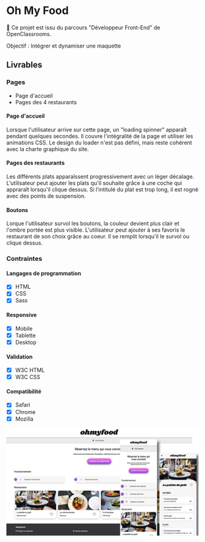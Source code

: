 # Oh My Food

:tada: Ce projet est issu du parcours "Développeur Front-End" de OpenClassrooms.

Objectif : Intégrer et dynamiser une maquette

## Livrables

### Pages

- Page d'accueil
- Pages des 4 restaurants

#### Page d'accueil

Lorsque l'utilisateur arrive sur cette page, un "loading spinner" apparaît pendant quelques secondes. Il couvre l'intégralité de la page et utiliser les animations CSS. Le design du loader n'est pas défini, mais reste cohérent avec la charte graphique du site.

#### Pages des restaurants

Les différents plats apparaîssent progressivement avec un léger décalage. L'utilisateur peut ajouter les plats qu'il souhaite grâce à une coche qui appraraît lorsqu'il clique dessus. Si l’intitulé du plat est trop long, il est rogné avec des points de suspension.

#### Boutons

Lorque l'utilisateur survol les boutons, la couleur devient plus clair et l'ombre portée est plus visible. L'utilisateur peut ajouter à ses favoris le restaurant de son choix grâce au coeur. Il se remplit lorsqu'il le survol ou clique dessus.

### Contraintes

#### Langages de programmation

- [x] HTML
- [x] CSS
- [x] Sass

#### Responsive

- [x] Mobile
- [x] Tablette
- [x] Desktop

#### Validation

- [x] W3C HTML
- [x] W3C CSS

#### Compatibilité

- [x] Safari
- [x] Chrome
- [x] Mozilla

![website mock-up](https://github.com/inesmkr/InesOdoulTapia_3_08062021/blob/main/images/ohmyfood.jpg)
